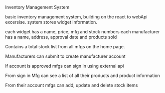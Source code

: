 Inventory Management System

basic inventory management system, building on the react to webApi excersise. system stores widget information.

each widget has a name, price, mfg and stock numbers each manufacturer has a name, address, approval date and products sold

Contains a total stock list from all mfgs on the home page.

Manufacturers can submit to create manufacturer account

If account is approved mfgs can sign in using external api

From sign in Mfg can see a list of all their products and product information

From their account mfgs can add, update and delete stock items
